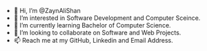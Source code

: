 - 👋 Hi, I’m @ZaynAliShan
- 👀 I’m interested in Software Development and Computer Sceince.
- 🌱 I’m currently learning Bachelor of Computer Science.
- 💞️ I’m looking to collaborate on Software and Web Projects.
- 📫 Reach me at my GitHub, Linkedin and Email Address.

<!---
ZaynAliShan/ZaynAliShan is a ✨ special ✨ repository because its `README.md` (this file) appears on your GitHub profile.
You can click the Preview link to take a look at your changes.
--->
